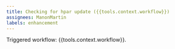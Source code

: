 ```yaml
---
title: Checking for hpar update ({{tools.context.workflow}})
assignees: ManonMartin
labels: enhancement
---
```

Triggered workflow: {{tools.context.workflow}}.